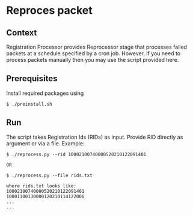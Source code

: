 # Reproces packet

## Context
Registration Processor provides Reprocessor stage that processes failed packets at a schedule specified by a cron job. However, if you need to process packets manually then you may use the script provided here.

## Prerequisites
Install required packages using
```
$ ./preinstall.sh
```

## Run
The script takes Registration Ids (RIDs) as input. Provide RID directly as argument or via a file. Example:
```
$ ./reprocess.py --rid 10002100740000520210122091401

OR

$ ./reprocess.py --file rids.txt

where rids.txt looks like:
10002100740000520210122091401
10001100130000120210114122006
...
...
```


